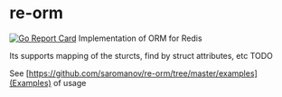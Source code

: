 # re-orm

[![Go Report Card](https://goreportcard.com/badge/github.com/saromanov/re-orm)](https://goreportcard.com/report/github.com/saromanov/re-orm)
Implementation of ORM for Redis

Its supports mapping of the sturcts, find by struct attributes, etc
TODO

See [https://github.com/saromanov/re-orm/tree/master/examples](Examples) of usage
